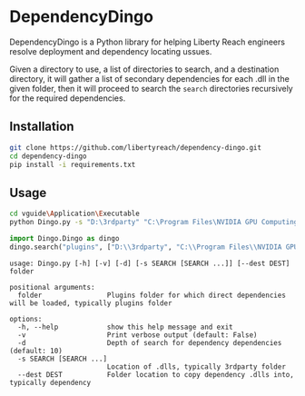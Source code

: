 # DependencyDingo

DependencyDingo is a Python library for helping Liberty Reach engineers resolve deployment and dependency locating ussues.

Given a directory to use, a list of directories to search, and a destination directory, it will gather a list of secondary dependencies for each .dll in the given folder, then it will proceed to search the `search` directories recursively for the required dependencies.

## Installation

```bash
git clone https://github.com/libertyreach/dependency-dingo.git
cd dependency-dingo
pip install -i requirements.txt
```

## Usage

```bash
cd vguide\Application\Executable
python Dingo.py -s "D:\3rdparty" "C:\Program Files\NVIDIA GPU Computing Toolkit\CUDA\v10.1\bin" -v --dest dependency plugins

```

```python
import Dingo.Dingo as dingo
dingo.search("plugins", ["D:\\3rdparty", "C:\\Program Files\\NVIDIA GPU Computing Toolkit\\CUDA\\v10.1\\bin"], "dependency", 15, True)
```
```
usage: Dingo.py [-h] [-v] [-d] [-s SEARCH [SEARCH ...]] [--dest DEST] folder

positional arguments:
  folder                Plugins folder for which direct dependencies will be loaded, typically plugins folder

options:
  -h, --help            show this help message and exit
  -v                    Print verbose output (default: False)
  -d                    Depth of search for dependency dependencies (default: 10)
  -s SEARCH [SEARCH ...]
                        Location of .dlls, typically 3rdparty folder
  --dest DEST           Folder location to copy dependency .dlls into, typically dependency
```